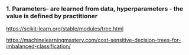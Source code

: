 ### 1. Parameters- are learned from data, hyperparameters - the value is defined by practitioner

https://scikit-learn.org/stable/modules/tree.html

https://machinelearningmastery.com/cost-sensitive-decision-trees-for-imbalanced-classification/
